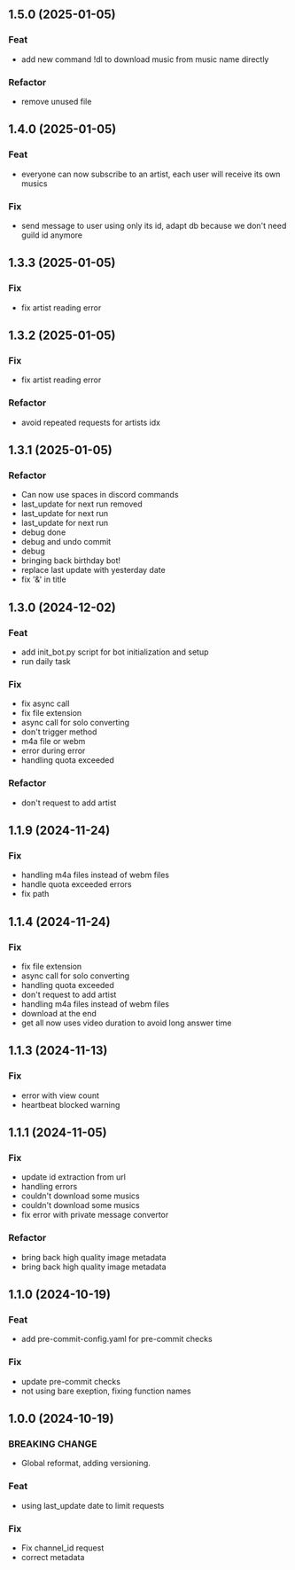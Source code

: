 ## 1.5.0 (2025-01-05)

### Feat

- add new command !dl to download music from music name directly

### Refactor

- remove unused file

## 1.4.0 (2025-01-05)

### Feat

- everyone can now subscribe to an artist, each user will receive its own musics

### Fix

- send message to user using only its id, adapt db because we don't need guild id anymore

## 1.3.3 (2025-01-05)

### Fix

- fix artist reading error

## 1.3.2 (2025-01-05)

### Fix

- fix artist reading error

### Refactor

- avoid repeated requests for artists idx

## 1.3.1 (2025-01-05)

### Refactor

- Can now use spaces in discord commands
- last_update for next run removed
- last_update for next run
- last_update for next run
- debug done
- debug and undo commit
- debug
- bringing back birthday bot!
- replace last update with yesterday date
- fix '&' in title

## 1.3.0 (2024-12-02)

### Feat

- add init_bot.py script for bot initialization and setup
- run daily task

### Fix

- fix async call
- fix file extension
- async call for solo converting
- don't trigger method
- m4a file or webm
- error during error
- handling quota exceeded

### Refactor

- don't request to add artist

## 1.1.9 (2024-11-24)

### Fix

- handling m4a files instead of webm files
- handle quota exceeded errors
- fix path

## 1.1.4 (2024-11-24)

### Fix

- fix file extension
- async call for solo converting
- handling quota exceeded
- don't request to add artist
- handling m4a files instead of webm files
- download at the end
- get all now uses video duration to avoid long answer time

## 1.1.3 (2024-11-13)

### Fix

- error with view count
- heartbeat blocked warning

## 1.1.1 (2024-11-05)

### Fix

- update id extraction from url
- handling errors
- couldn't download some musics
- couldn't download some musics
- fix error with private message convertor

### Refactor

- bring back high quality image metadata
- bring back high quality image metadata

## 1.1.0 (2024-10-19)

### Feat

- add pre-commit-config.yaml for pre-commit checks

### Fix

- update pre-commit checks
- not using bare exeption, fixing function names

## 1.0.0 (2024-10-19)

### BREAKING CHANGE

- Global reformat, adding versioning.

### Feat

- using last_update date to limit requests

### Fix

- Fix channel_id request
- correct metadata
